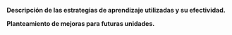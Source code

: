**Descripción de las estrategias de aprendizaje utilizadas y su efectividad.**



**Planteamiento de mejoras para futuras unidades.**
